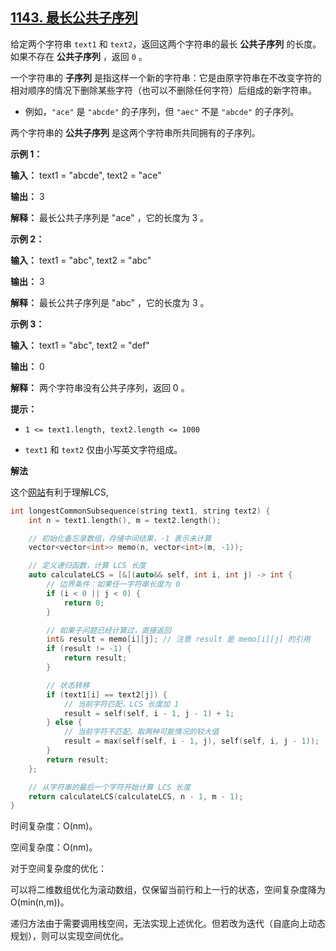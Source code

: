 ## [1143\. 最长公共子序列](https://leetcode.cn/problems/longest-common-subsequence/)

给定两个字符串 `text1` 和 `text2`，返回这两个字符串的最长 **公共子序列** 的长度。如果不存在 **公共子序列** ，返回 `0` 。

一个字符串的 **子序列** 是指这样一个新的字符串：它是由原字符串在不改变字符的相对顺序的情况下删除某些字符（也可以不删除任何字符）后组成的新字符串。

*   例如，`"ace"` 是 `"abcde"` 的子序列，但 `"aec"` 不是 `"abcde"` 的子序列。

两个字符串的 **公共子序列** 是这两个字符串所共同拥有的子序列。

**示例 1：**

**输入：** text1 = "abcde", text2 = "ace" 

**输出：** 3  

**解释：** 最长公共子序列是 "ace" ，它的长度为 3 。

**示例 2：**

**输入：** text1 = "abc", text2 = "abc"

**输出：** 3

**解释：** 最长公共子序列是 "abc" ，它的长度为 3 。

**示例 3：**

**输入：** text1 = "abc", text2 = "def"

**输出：** 0

**解释：** 两个字符串没有公共子序列，返回 0 。

**提示：**

*   `1 <= text1.length, text2.length <= 1000`

*   `text1` 和 `text2` 仅由小写英文字符组成。

**解法**

这个[网站](https://lcs-demo.sourceforge.net/)有利于理解LCS,

```cpp
int longestCommonSubsequence(string text1, string text2) {
    int n = text1.length(), m = text2.length();

    // 初始化备忘录数组，存储中间结果，-1 表示未计算
    vector<vector<int>> memo(n, vector<int>(m, -1));

    // 定义递归函数，计算 LCS 长度
    auto calculateLCS = [&](auto&& self, int i, int j) -> int {
        // 边界条件：如果任一字符串长度为 0
        if (i < 0 || j < 0) {
            return 0;
        }

        // 如果子问题已经计算过，直接返回
        int& result = memo[i][j]; // 注意 result 是 memo[i][j] 的引用
        if (result != -1) {
            return result;
        }

        // 状态转移
        if (text1[i] == text2[j]) {
            // 当前字符匹配，LCS 长度加 1
            result = self(self, i - 1, j - 1) + 1;
        } else {
            // 当前字符不匹配，取两种可能情况的较大值
            result = max(self(self, i - 1, j), self(self, i, j - 1));
        }
        return result;
    };

    // 从字符串的最后一个字符开始计算 LCS 长度
    return calculateLCS(calculateLCS, n - 1, m - 1);
}
```
时间复杂度：O(nm)。

空间复杂度：O(nm)。

对于空间复杂度的优化：

可以将二维数组优化为滚动数组，仅保留当前行和上一行的状态，空间复杂度降为 O(min(n,m))。

递归方法由于需要调用栈空间，无法实现上述优化。但若改为迭代（自底向上动态规划），则可以实现空间优化。
